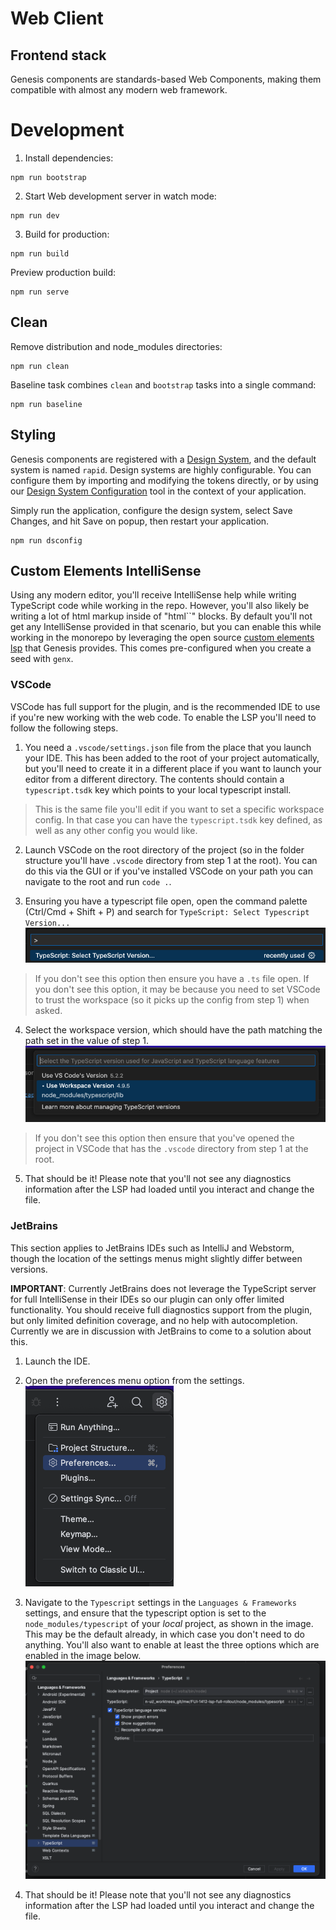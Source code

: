 # Web Client

## Frontend stack

Genesis components are standards-based Web Components, making them compatible with almost any modern web framework.

# Development

1. Install dependencies:

```shell
npm run bootstrap
```

2. Start Web development server in watch mode:

```shell
npm run dev
```

3. Build for production:

```shell
npm run build
```

Preview production build:

```shell
npm run serve
```

## Clean

Remove distribution and node_modules directories:

```shell
npm run clean
```

Baseline task combines `clean` and `bootstrap` tasks into a single command:

```shell
npm run baseline
```

## Styling

Genesis components are registered with a [Design System](https://learn.genesis.global/docs/web/design-systems/introduction/),
and the default system is named `rapid`. Design systems are highly configurable. You can configure them by importing and
modifying the tokens directly, or by using our [Design System Configuration](https://learn.genesis.global/docs/web/design-systems/preview/)
tool in the context of your application.

Simply run the application, configure the design system, select Save Changes, and hit Save on popup, then restart your application.

```shell
npm run dsconfig
```

## Custom Elements IntelliSense

Using any modern editor, you'll receive IntelliSense help while writing TypeScript code while working in the repo. However, you'll also likely be writing a lot of html markup inside of "html\`\`" blocks.
By default you'll not get any IntelliSense provided in that scenario, but you can enable this while working in the monorepo by leveraging the open source [custom elements lsp](https://www.npmjs.com/package/@genesiscommunitysuccess/custom-elements-lsp) that Genesis provides. This comes pre-configured when you create a seed with `genx`.

### VSCode

VSCode has full support for the plugin, and is the recommended IDE to use if you're new working with the web code. To enable the LSP you'll need to follow the following steps.

1. You need a `.vscode/settings.json` file from the place that you launch your IDE. This has been added to the root of your project automatically, but you'll need to create it in a different place if you want to launch your editor from a different directory. The contents should contain a `typescript.tsdk` key which points to your local typescript install.
> This is the same file you'll edit if you want to set a specific workspace config. In that case you can have the `typescript.tsdk` key defined, as well as any other config you would like.

2. Launch VSCode on the root directory of the project (so in the folder structure you'll have `.vscode` directory from step 1 at the root). You can do this via the GUI or if you've installed VSCode on your path you can navigate to the root and run `code .`.

3. Ensuring you have a typescript file open, open the command palette (Ctrl/Cmd + Shift + P) and search for `TypeScript: Select Typescript Version...`
![](docs/images/lsp_vscode_one.png)
> If you don't see this option then ensure you have a `.ts` file open.
> If you don't see this option, it may be because you need to set VSCode to trust the workspace (so it picks up the config from step 1) when asked.

4. Select the workspace version, which should have the path matching the path set in the value of step 1.
![](docs/images/lsp_vscode_two.png)
> If you don't see this option then ensure that you've opened the project in VSCode that has the `.vscode` directory from step 1 at the root.

5. That should be it! Please note that you'll not see any diagnostics information after the LSP had loaded until you interact and change the file.

### JetBrains

This section applies to JetBrains IDEs such as IntelliJ and Webstorm, though the location of the settings menus might slightly differ between versions.

**IMPORTANT**: Currently JetBrains does not leverage the TypeScript server for full IntelliSense in their IDEs so our plugin can only offer limited functionality. You should receive full diagnostics support from the plugin, but only limited definition coverage, and no help with autocompletion. Currently we are in discussion with JetBrains to come to a solution about this.

1. Launch the IDE.

2. Open the preferences menu option from the settings.
![](docs/images/lsp_jetbrains_one.png)

3. Navigate to the `Typescript` settings in the `Languages & Frameworks` settings, and ensure that the typescript option is set to the `node_modules/typescript` of your _local_ project, as shown in the image. This may be the default already, in which case you don't need to do anything. You'll also want to enable at least the three options which are enabled in the image below.
![](docs/images/lsp_jetbrains_two.png)

4. That should be it! Please note that you'll not see any diagnostics information after the LSP had loaded until you interact and change the file.
